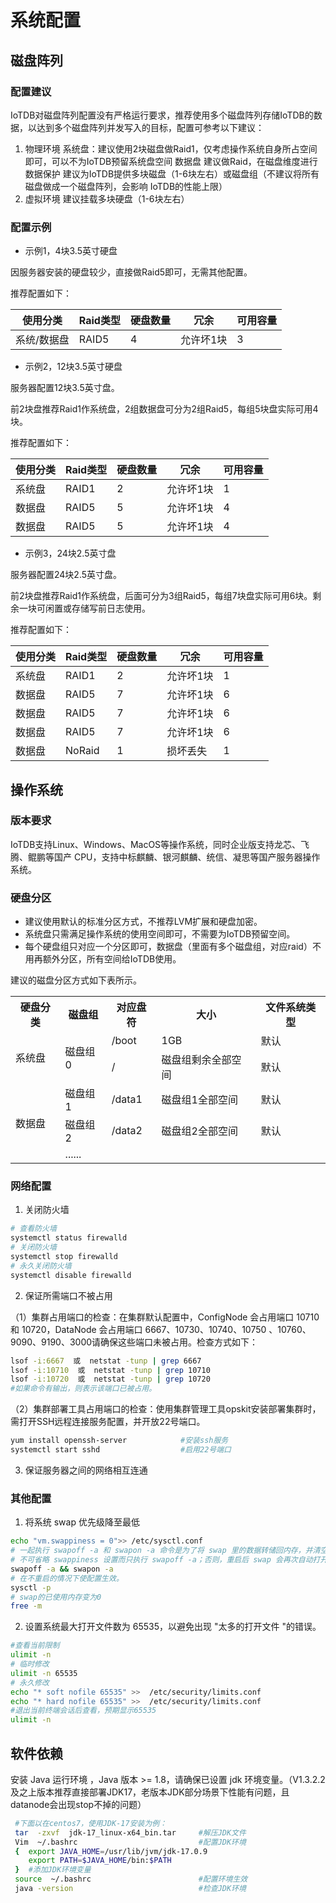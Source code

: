 <!--

    Licensed to the Apache Software Foundation (ASF) under one
    or more contributor license agreements.  See the NOTICE file
    distributed with this work for additional information
    regarding copyright ownership.  The ASF licenses this file
    to you under the Apache License, Version 2.0 (the
    "License"); you may not use this file except in compliance
    with the License.  You may obtain a copy of the License at
    
        http://www.apache.org/licenses/LICENSE-2.0
    
    Unless required by applicable law or agreed to in writing,
    software distributed under the License is distributed on an
    "AS IS" BASIS, WITHOUT WARRANTIES OR CONDITIONS OF ANY
    KIND, either express or implied.  See the License for the
    specific language governing permissions and limitations
    under the License.

-->
# 系统配置

## 磁盘阵列

### 配置建议

IoTDB对磁盘阵列配置没有严格运行要求，推荐使用多个磁盘阵列存储IoTDB的数据，以达到多个磁盘阵列并发写入的目标，配置可参考以下建议：

1. 物理环境
   系统盘：建议使用2块磁盘做Raid1，仅考虑操作系统自身所占空间即可，可以不为IoTDB预留系统盘空间
   数据盘
      建议做Raid，在磁盘维度进行数据保护
      建议为IoTDB提供多块磁盘（1-6块左右）或磁盘组（不建议将所有磁盘做成一个磁盘阵列，会影响 IoTDB的性能上限）
2. 虚拟环境
   建议挂载多块硬盘（1-6块左右）

### 配置示例

- 示例1，4块3.5英寸硬盘

因服务器安装的硬盘较少，直接做Raid5即可，无需其他配置。

推荐配置如下：

| **使用分类** | **Raid类型** | **硬盘数量** | **冗余**  | **可用容量** |
| ----------- | -------- | -------- | --------- | -------- |
| 系统/数据盘 | RAID5    | 4        | 允许坏1块 | 3        |

- 示例2，12块3.5英寸硬盘

服务器配置12块3.5英寸盘。

前2块盘推荐Raid1作系统盘，2组数据盘可分为2组Raid5，每组5块盘实际可用4块。

推荐配置如下：

| **使用分类** | **Raid类型** | **硬盘数量** | **冗余**  | **可用容量** |
| -------- | -------- | -------- | --------- | -------- |
| 系统盘   | RAID1    | 2        | 允许坏1块 | 1        |
| 数据盘   | RAID5    | 5        | 允许坏1块 | 4        |
| 数据盘   | RAID5    | 5        | 允许坏1块 | 4        |

- 示例3，24块2.5英寸盘

服务器配置24块2.5英寸盘。

前2块盘推荐Raid1作系统盘，后面可分为3组Raid5，每组7块盘实际可用6块。剩余一块可闲置或存储写前日志使用。

推荐配置如下：

| **使用分类** | **Raid类型** | **硬盘数量** | **冗余**  | **可用容量** |
| -------- | -------- | -------- | --------- | -------- |
| 系统盘   | RAID1    | 2        | 允许坏1块 | 1        |
| 数据盘   | RAID5    | 7        | 允许坏1块 | 6        |
| 数据盘   | RAID5    | 7        | 允许坏1块 | 6        |
| 数据盘   | RAID5    | 7        | 允许坏1块 | 6        |
| 数据盘   | NoRaid   | 1        | 损坏丢失  | 1        |

## 操作系统

### 版本要求

IoTDB支持Linux、Windows、MacOS等操作系统，同时企业版支持龙芯、飞腾、鲲鹏等国产 CPU，支持中标麒麟、银河麒麟、统信、凝思等国产服务器操作系统。

### 硬盘分区

- 建议使用默认的标准分区方式，不推荐LVM扩展和硬盘加密。
- 系统盘只需满足操作系统的使用空间即可，不需要为IoTDB预留空间。
- 每个硬盘组只对应一个分区即可，数据盘（里面有多个磁盘组，对应raid）不用再额外分区，所有空间给IoTDB使用。

建议的磁盘分区方式如下表所示。
<table>
    <tr>
        <th>硬盘分类</th>
        <th>磁盘组</th>        
        <th>对应盘符</th>
        <th>大小</th>
        <th>文件系统类型</th>
    </tr>
    <tr>
        <td rowspan="2">系统盘</td>
        <td rowspan="2">磁盘组0</td> 
        <td>/boot</td>  
        <td>1GB</td> 
        <td>默认</td> 
    </tr>
    <tr>
        <td>/</td>  
        <td>磁盘组剩余全部空间</td> 
        <td>默认</td> 
    </tr>
    <tr>
        <td rowspan="3">数据盘</td>
        <td>磁盘组1</td> 
        <td>/data1</td>  
        <td>磁盘组1全部空间</td> 
        <td>默认</td> 
    </tr>
    <tr>
        <td>磁盘组2</td> 
        <td>/data2</td>  
        <td>磁盘组2全部空间</td> 
        <td>默认</td> 
    </tr>
    <tr>
        <td colspan="4">......</td>   
    </tr>
</table>

### 网络配置 

1. 关闭防火墙

```Bash
# 查看防火墙
systemctl status firewalld
# 关闭防火墙
systemctl stop firewalld
# 永久关闭防火墙
systemctl disable firewalld
```

2. 保证所需端口不被占用

（1）集群占用端口的检查：在集群默认配置中，ConfigNode 会占用端口 10710 和 10720，DataNode 会占用端口 6667、10730、10740、10750 、10760、9090、9190、3000请确保这些端口未被占用。检查方式如下：

```Bash
lsof -i:6667  或  netstat -tunp | grep 6667
lsof -i:10710  或  netstat -tunp | grep 10710
lsof -i:10720  或  netstat -tunp | grep 10720
#如果命令有输出，则表示该端口已被占用。
```

（2）集群部署工具占用端口的检查：使用集群管理工具opskit安装部署集群时，需打开SSH远程连接服务配置，并开放22号端口。

```Bash
yum install openssh-server            #安装ssh服务
systemctl start sshd                  #启用22号端口           
```

3. 保证服务器之间的网络相互连通

### 其他配置

1. 将系统 swap 优先级降至最低

```Bash
echo "vm.swappiness = 0">> /etc/sysctl.conf
# 一起执行 swapoff -a 和 swapon -a 命令是为了将 swap 里的数据转储回内存，并清空 swap 里的数据。
# 不可省略 swappiness 设置而只执行 swapoff -a；否则，重启后 swap 会再次自动打开，使得操作失效。
swapoff -a && swapon -a
# 在不重启的情况下使配置生效。
sysctl -p
# swap的已使用内存变为0
free -m
```

2. 设置系统最大打开文件数为 65535，以避免出现 "太多的打开文件 "的错误。

```Bash
#查看当前限制
ulimit -n
# 临时修改
ulimit -n 65535
# 永久修改
echo "* soft nofile 65535" >>  /etc/security/limits.conf
echo "* hard nofile 65535" >>  /etc/security/limits.conf
#退出当前终端会话后查看，预期显示65535
ulimit -n
```

## 软件依赖

安装 Java 运行环境 ，Java 版本 >= 1.8，请确保已设置 jdk 环境变量。（V1.3.2.2 及之上版本推荐直接部署JDK17，老版本JDK部分场景下性能有问题，且datanode会出现stop不掉的问题）

```Bash
 #下面以在centos7，使用JDK-17安装为例：
 tar  -zxvf  jdk-17_linux-x64_bin.tar     #解压JDK文件
 Vim  ~/.bashrc                           #配置JDK环境
 {  export JAVA_HOME=/usr/lib/jvm/jdk-17.0.9
    export PATH=$JAVA_HOME/bin:$PATH     
 }  #添加JDK环境变量
 source  ~/.bashrc                        #配置环境生效
 java -version                            #检查JDK环境
```